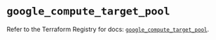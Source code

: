 # `google_compute_target_pool`

Refer to the Terraform Registry for docs: [`google_compute_target_pool`](https://registry.terraform.io/providers/hashicorp/google-beta/6.44.0/docs/resources/google_compute_target_pool).
